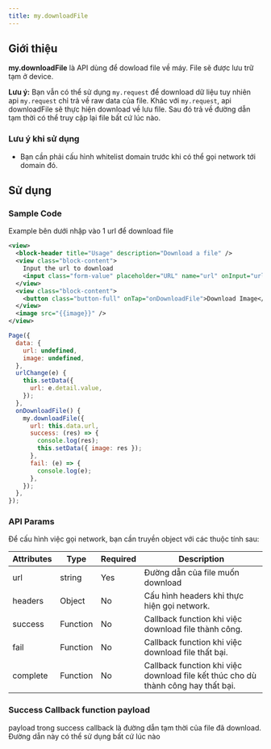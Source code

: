 ```yaml
---
title: my.downloadFile
---
```


## Giới thiệu

**my.downloadFile** là API dùng để dowload file về máy. File sẽ được lưu trữ tạm ở device.

**Lưu ý:** Bạn vẫn có thể sử dụng `my.request` để download dữ liệu tuy nhiên api `my.request` chỉ trả về raw data của file. Khác với `my.request`, api downloadFile sẽ thực hiện download về lưu file. Sau đó trả về đường dẫn tạm thời có thể truy cập lại file bất cứ lúc nào.

### Lưu ý khi sử dụng
- Bạn cần phải cấu hình whitelist domain trước khi có thể gọi network tới domain đó.

## Sử dụng

### Sample Code
Example bên dưới nhập vào 1 url để download file

```xml
<view>
  <block-header title="Usage" description="Download a file" />
  <view class="block-content">
    Input the url to download
    <input class="form-value" placeholder="URL" name="url" onInput="urlChange"></input>
  </view>
  <view class="block-content">
    <button class="button-full" onTap="onDownloadFile">Download Image</button>
  </view>
  <image src="{{image}}" />
</view>
```

```js
Page({
  data: {
    url: undefined,
    image: undefined,
  },
  urlChange(e) {
    this.setData({
      url: e.detail.value,
    });
  },
  onDownloadFile() {
    my.downloadFile({
      url: this.data.url,
      success: (res) => {
        console.log(res);
        this.setData({ image: res });
      },
      fail: (e) => {
        console.log(e);
      },
    });
  },
});
```

### API Params

Để cấu hình việc gọi network, bạn cần truyền object với các thuộc tính sau:

| Attributes | Type     | Required | Description                                                                                          |
| ---------- | -------- | -------- | ---------------------------------------------------------------------------------------------------- |
| url        | string   | Yes      | Đường dẫn của file muốn download                                                                            |
| headers    | Object   | No       | Cấu hình headers khi thực hiện gọi network.                                                          |
| success    | Function | No       | Callback function khi việc download file thành công.                                                   |
| fail       | Function | No       | Callback function khi việc download file thất bại.                                                     |
| complete   | Function | No       | Callback function khi việc download file kết thúc cho dù thành công hay thất bại.                      |

### Success Callback function payload

payload trong success callback là đường dẫn tạm thời của file đã download. Đường dẫn này có thể sử dụng bất cứ lúc nào                                    

